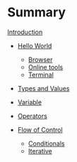 # Summary

[Introduction](introduction.md)

- [Hello World](hello-world.md)

  - [Browser](hello/browser.md)
  - [Online tools](hello/online-playground.md)
  - [Terminal](hello/terminal.md)

- [Types and Values](types-and-values.md)

- [Variable](variable.md)

- [Operators](operators.md)

- [Flow of Control](flow-of-control.md)

  - [Conditionals](flow-of-control/conditional.md)
  - [Iterative](flow-of-control/iterative.md)

<!-- [exercise](exercise.md)
[reference](reference.md) -->

